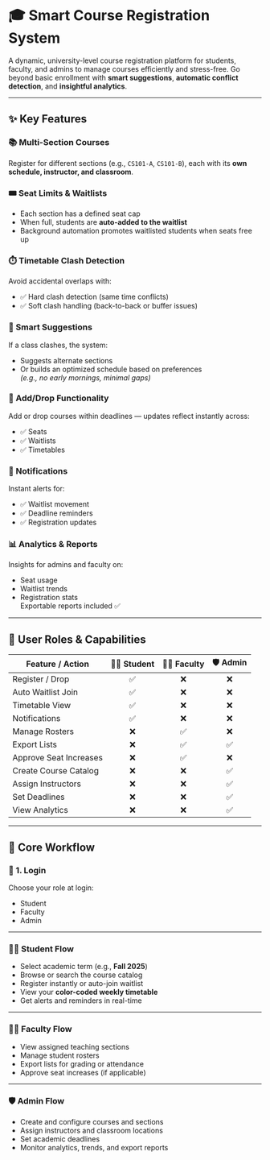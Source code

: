 # 🎓 Smart Course Registration System

A dynamic, university-level course registration platform for students, faculty, and admins to manage courses efficiently and stress-free. Go beyond basic enrollment with **smart suggestions**, **automatic conflict detection**, and **insightful analytics**.

---

## ✨ Key Features

### 📚 Multi-Section Courses  
Register for different sections (e.g., `CS101-A`, `CS101-B`), each with its **own schedule, instructor, and classroom**.

### 🎟️ Seat Limits & Waitlists  
- Each section has a defined seat cap  
- When full, students are **auto-added to the waitlist**  
- Background automation promotes waitlisted students when seats free up

### ⏱️ Timetable Clash Detection  
Avoid accidental overlaps with:
- ✅ Hard clash detection (same time conflicts)  
- ✅ Soft clash handling (back-to-back or buffer issues)

### 🧠 Smart Suggestions  
If a class clashes, the system:
- Suggests alternate sections  
- Or builds an optimized schedule based on preferences  
  _(e.g., no early mornings, minimal gaps)_

### 🔄 Add/Drop Functionality  
Add or drop courses within deadlines — updates reflect instantly across:
- ✅ Seats  
- ✅ Waitlists  
- ✅ Timetables

### 🔔 Notifications  
Instant alerts for:
- ✅ Waitlist movement  
- ✅ Deadline reminders  
- ✅ Registration updates

### 📊 Analytics & Reports  
Insights for admins and faculty on:
- Seat usage  
- Waitlist trends  
- Registration stats  
Exportable reports included ✅

---

## 👤 User Roles & Capabilities

| Feature / Action       | 🧑‍🎓 Student | 👨‍🏫 Faculty | 🛡️ Admin |
|------------------------|:-----------:|:------------:|:--------:|
| Register / Drop        | ✅          | ❌           | ❌       |
| Auto Waitlist Join     | ✅          | ❌           | ❌       |
| Timetable View         | ✅          | ❌           | ❌       |
| Notifications          | ✅          | ❌           | ❌       |
| Manage Rosters         | ❌          | ✅           | ❌       |
| Export Lists           | ❌          | ✅           | ✅       |
| Approve Seat Increases | ❌          | ✅           | ❌       |
| Create Course Catalog  | ❌          | ❌           | ✅       |
| Assign Instructors     | ❌          | ❌           | ✅       |
| Set Deadlines          | ❌          | ❌           | ✅       |
| View Analytics         | ❌          | ❌           | ✅       |

---

## 🔄 Core Workflow

### 🔐 1. Login  
Choose your role at login:
- Student  
- Faculty  
- Admin  

---

### 🧑‍🎓 Student Flow
- Select academic term (e.g., **Fall 2025**)  
- Browse or search the course catalog  
- Register instantly or auto-join waitlist  
- View your **color-coded weekly timetable**  
- Get alerts and reminders in real-time  

---

### 👨‍🏫 Faculty Flow
- View assigned teaching sections  
- Manage student rosters  
- Export lists for grading or attendance  
- Approve seat increases (if applicable)

---

### 🛡️ Admin Flow
- Create and configure courses and sections  
- Assign instructors and classroom locations  
- Set academic deadlines  
- Monitor analytics, trends, and export reports  
